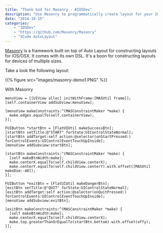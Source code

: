 ```yaml
---
title: "Thank God for Masonry - #IOSDev"
description: "Use Masonry to programmatically create layout for your IOS apps superfast!"
date: "2014-10-15"
categories:
    - "IOSDev"
    - "https://github.com/Masonry/Masonry"
    - "XCode AutoLayout"
---
```

[Masonry](https://github.com/Masonry/Masonry) is a framework built on top of Auto Layout for constructing layouts for IOS/OSX. It comes with its own DSL. It's a boon for constructing layouts for devices of multiple sizes.

Take a look the following layout:

{{% figure src="images/masonry-demo1.PNG" %}}

With Masonry

```
menuView = [[UIView alloc] initWithFrame:[MASUtil frame]];
[self.containerView addSubview:menuView];

[menuView makeConstraints:^(MASConstraintMaker *make) {
  make.edges.equalTo(self.containerView);
}];

FUIButton *startBtn = [FlatUIUtil makeSuccessBtn];
[startBtn setTitle:@"START" forState:UIControlStateNormal];
[startBtn addTarget:self action:@selector(onStartPressed:) forControlEvents:UIControlEventTouchUpInside];
[menuView addSubview:startBtn];

[startBtn makeConstraints:^(MASConstraintMaker *make) {
  [self makeBtnWidth:make];
  make.centerX.equalTo(self.childView.centerX);
  make.centerY.equalTo(self.childView.centerY).with.offset([MASUtil makeDim:-40]);
}];

FUIButton *exitBtn = [FlatUIUtil makeDangerBtn];
[exitBtn setTitle:@"QUIT" forState:UIControlStateNormal];
[exitBtn addTarget:self action:@selector(onQuitPressed:) forControlEvents:UIControlEventTouchUpInside];
[menuView addSubview:exitBtn];

[exitBtn makeConstraints:^(MASConstraintMaker *make) {
  [self makeBtnWidth:make];
  make.centerX.equalTo(self.childView.centerX);
  make.top.greaterThanOrEqualTo(startBtn.bottom).with.offset(offy);
}];
```
